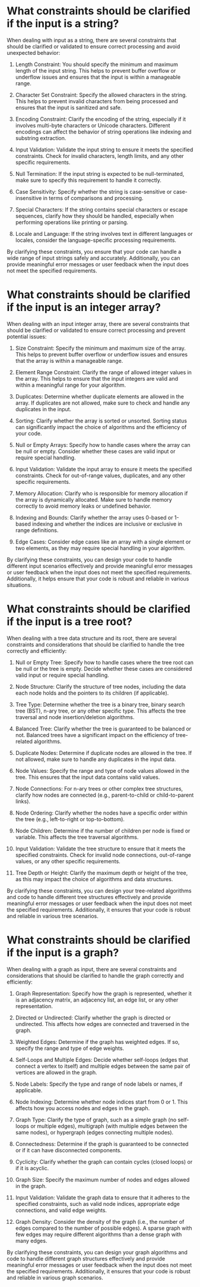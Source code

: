 # What constraints should be clarified if the input is a string?

When dealing with input as a string, there are several constraints that should be clarified or validated to ensure correct processing and avoid unexpected behavior:

1. Length Constraint: You should specify the minimum and maximum length of the input string. This helps to prevent buffer overflow or underflow issues and ensures that the input is within a manageable range.

2. Character Set Constraint: Specify the allowed characters in the string. This helps to prevent invalid characters from being processed and ensures that the input is sanitized and safe.

3. Encoding Constraint: Clarify the encoding of the string, especially if it involves multi-byte characters or Unicode characters. Different encodings can affect the behavior of string operations like indexing and substring extraction.

4. Input Validation: Validate the input string to ensure it meets the specified constraints. Check for invalid characters, length limits, and any other specific requirements.

5. Null Termination: If the input string is expected to be null-terminated, make sure to specify this requirement to handle it correctly.

6. Case Sensitivity: Specify whether the string is case-sensitive or case-insensitive in terms of comparisons and processing.

7. Special Characters: If the string contains special characters or escape sequences, clarify how they should be handled, especially when performing operations like printing or parsing.

8. Locale and Language: If the string involves text in different languages or locales, consider the language-specific processing requirements.

By clarifying these constraints, you ensure that your code can handle a wide range of input strings safely and accurately. Additionally, you can provide meaningful error messages or user feedback when the input does not meet the specified requirements.


# What constraints should be clarified if the input is an integer array?

When dealing with an input integer array, there are several constraints that should be clarified or validated to ensure correct processing and prevent potential issues:

1. Size Constraint: Specify the minimum and maximum size of the array. This helps to prevent buffer overflow or underflow issues and ensures that the array is within a manageable range.

2. Element Range Constraint: Clarify the range of allowed integer values in the array. This helps to ensure that the input integers are valid and within a meaningful range for your algorithm.

3. Duplicates: Determine whether duplicate elements are allowed in the array. If duplicates are not allowed, make sure to check and handle any duplicates in the input.

4. Sorting: Clarify whether the array is sorted or unsorted. Sorting status can significantly impact the choice of algorithms and the efficiency of your code.

5. Null or Empty Arrays: Specify how to handle cases where the array can be null or empty. Consider whether these cases are valid input or require special handling.

6. Input Validation: Validate the input array to ensure it meets the specified constraints. Check for out-of-range values, duplicates, and any other specific requirements.

7. Memory Allocation: Clarify who is responsible for memory allocation if the array is dynamically allocated. Make sure to handle memory correctly to avoid memory leaks or undefined behavior.

8. Indexing and Bounds: Clarify whether the array uses 0-based or 1-based indexing and whether the indices are inclusive or exclusive in range definitions.

9. Edge Cases: Consider edge cases like an array with a single element or two elements, as they may require special handling in your algorithm.

By clarifying these constraints, you can design your code to handle different input scenarios effectively and provide meaningful error messages or user feedback when the input does not meet the specified requirements. Additionally, it helps ensure that your code is robust and reliable in various situations.

# What constraints should be clarified if the input is a tree root?

When dealing with a tree data structure and its root, there are several constraints and considerations that should be clarified to handle the tree correctly and efficiently:

1. Null or Empty Tree: Specify how to handle cases where the tree root can be null or the tree is empty. Decide whether these cases are considered valid input or require special handling.

2. Node Structure: Clarify the structure of tree nodes, including the data each node holds and the pointers to its children (if applicable).

3. Tree Type: Determine whether the tree is a binary tree, binary search tree (BST), n-ary tree, or any other specific type. This affects the tree traversal and node insertion/deletion algorithms.

4. Balanced Tree: Clarify whether the tree is guaranteed to be balanced or not. Balanced trees have a significant impact on the efficiency of tree-related algorithms.

5. Duplicate Nodes: Determine if duplicate nodes are allowed in the tree. If not allowed, make sure to handle any duplicates in the input data.

6. Node Values: Specify the range and type of node values allowed in the tree. This ensures that the input data contains valid values.

7. Node Connections: For n-ary trees or other complex tree structures, clarify how nodes are connected (e.g., parent-to-child or child-to-parent links).

8. Node Ordering: Clarify whether the nodes have a specific order within the tree (e.g., left-to-right or top-to-bottom).

9. Node Children: Determine if the number of children per node is fixed or variable. This affects the tree traversal algorithms.

10. Input Validation: Validate the tree structure to ensure that it meets the specified constraints. Check for invalid node connections, out-of-range values, or any other specific requirements.

11. Tree Depth or Height: Clarify the maximum depth or height of the tree, as this may impact the choice of algorithms and data structures.

By clarifying these constraints, you can design your tree-related algorithms and code to handle different tree structures effectively and provide meaningful error messages or user feedback when the input does not meet the specified requirements. Additionally, it ensures that your code is robust and reliable in various tree scenarios.

# What constraints should be clarified if the input is a graph?

When dealing with a graph as input, there are several constraints and considerations that should be clarified to handle the graph correctly and efficiently:

1. Graph Representation: Specify how the graph is represented, whether it is an adjacency matrix, an adjacency list, an edge list, or any other representation.

2. Directed or Undirected: Clarify whether the graph is directed or undirected. This affects how edges are connected and traversed in the graph.

3. Weighted Edges: Determine if the graph has weighted edges. If so, specify the range and type of edge weights.

4. Self-Loops and Multiple Edges: Decide whether self-loops (edges that connect a vertex to itself) and multiple edges between the same pair of vertices are allowed in the graph.

5. Node Labels: Specify the type and range of node labels or names, if applicable.

6. Node Indexing: Determine whether node indices start from 0 or 1. This affects how you access nodes and edges in the graph.

7. Graph Type: Clarify the type of graph, such as a simple graph (no self-loops or multiple edges), multigraph (with multiple edges between the same nodes), or hypergraph (edges connecting multiple nodes).

8. Connectedness: Determine if the graph is guaranteed to be connected or if it can have disconnected components.

9. Cyclicity: Clarify whether the graph can contain cycles (closed loops) or if it is acyclic.

10. Graph Size: Specify the maximum number of nodes and edges allowed in the graph.

11. Input Validation: Validate the graph data to ensure that it adheres to the specified constraints, such as valid node indices, appropriate edge connections, and valid edge weights.

12. Graph Density: Consider the density of the graph (i.e., the number of edges compared to the number of possible edges). A sparse graph with few edges may require different algorithms than a dense graph with many edges.

By clarifying these constraints, you can design your graph algorithms and code to handle different graph structures effectively and provide meaningful error messages or user feedback when the input does not meet the specified requirements. Additionally, it ensures that your code is robust and reliable in various graph scenarios.